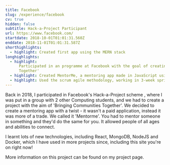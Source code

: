 ```yaml
---
title: Facebook
slug: /experience/facebook
cv: true
hidden: false
subtitle: Hack-a-Project Participant
url: https://www.facebook.com/
startdate: 2018-10-01T01:01:31.560Z
enddate: 2018-11-01T01:01:31.587Z
shorthighlights:
  - highlight: Created first app using the MERN stack
longhighlights:
  - highlight:
      Participated in an programme at Facebook with the goal of creating an application to 'Bring Communities
      Together'
  - highlight: Created MentorMe, a mentoring app made in JavaScript using React and Node.js
  - highlight: Used the scrum agile methodology, working in 3-week sprints
---
```


Back in 2018, I participated in Facebook's Hack-a-Project scheme , where I was put in a group with 2 other Computing students, and we had to create a project with the aim of 'Bringing Communities Together'. We decided to create a mentoring app with a twist - it wasn't a paid application, instead it was more of a trade. We called it 'Mentorme'. You had to mentor someone in something and they'd do the same for you. It allowed people of all ages and abilities to connect.

I learnt lots of new technologies, including React, MongoDB, NodeJS and Docker, which I have used in more projects since, including this site you're on right now!

More information on this project can be found on my project page.
